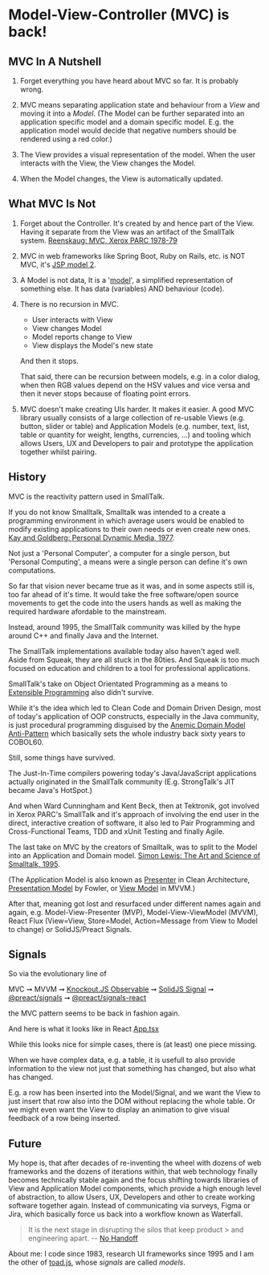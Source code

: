 # Model-View-Controller (MVC) is back!

## MVC In A Nutshell

1.  Forget everything you have heard about MVC so far.  It is probably wrong.

2.  MVC means separating application state and behaviour from a _View_ and moving it into a _Model_.  (The Model can be further separated into an application specific model and a domain specific model.  E.g.  the application model would decide that negative numbers should be rendered using a red color.)

3.  The View provides a visual representation of the model.  When the user interacts with the View, the View changes the Model.

4.  When the Model changes, the View is automatically updated.

## What MVC Is Not 

1.  Forget about the Controller.  It's created by and hence part of the View.  Having it separate from the View was an artifact of the SmallTalk system.  [Reenskaug: MVC, Xerox PARC 1978-79](https://folk.universitetetioslo.no/trygver/themes/mvc/mvc-index.html)

2.  MVC in web frameworks like Spring Boot, Ruby on Rails, etc.  is NOT MVC, it's [JSP model 2](https://en.wikipedia.org/wiki/JSP_model_2_architecture).

3.  A Model is not data, It is a '[model](https://en.wikipedia.org/wiki/Model)', a simplified representation of something else.  It has data (variables) AND behaviour (code).

4.  There is no recursion in MVC.

    * User interacts with View
    * View changes Model
    * Model reports change to View
    * View displays the Model's new state

    And then it stops.

    That said, there can be recursion between models, e.g.  in a color dialog, when then RGB values depend on the HSV values and vice versa and then it never stops because of floating point errors.

5.  MVC doesn't make creating UIs harder.  It makes it easier.  A good MVC library usually consists of a large collection of re-usable Views (e.g. button, slider or table) and Application Models (e.g.  number, text, list, table or quantity for weight, lengths, currencies, ...) and tooling which allows Users, UX and Developers to pair and prototype the application together whilst pairing.

## History

 MVC is the reactivity pattern used in SmallTalk.

 If you do not know Smalltalk, Smalltalk was intended to a create a
programming environment in which average users would be enabled to modify existing applications to their own needs or even create new ones. [Kay and Goldberg: Personal Dynamic Media, 1977](https://augmentingcognition.com/assets/Kay1977.pdf).

 Not just a 'Personal Computer', a computer for a single person, but 'Personal Computing', a means were a single person can define it's own computations.

 So far that vision never became true as it was, and in some aspects still is, too far ahead of it's time.  It would take the free software/open source movements to get the code into the users hands as well as making the required hardware afordable to the mainstream.

 Instead, around 1995, the SmallTalk community was killed by the hype around C++ and finally Java and the Internet.  

 The SmallTalk implementations available today also haven't aged well. Aside from Squeak, they are all stuck in the 80ties. And Squeak is too much focused on education and children to a tool for professional applications.

 SmallTalk's take on Object Orientated Programming as a means to [Extensible Programming](https://en.wikipedia.org/wiki/Extensible_programming) also didn't survive.

 While it's the idea which led to Clean Code and Domain Driven Design, most of today's application of OOP constructs, especially in the Java community, is just procedural programming disguised by the [Anemic Domain Model Anti-Pattern](https://en.wikipedia.org/wiki/Anemic_domain_model) which basically sets the whole industry back sixty years to COBOL60.

 Still, some things have survived.

 The Just-In-Time compilers powering today's Java/JavaScript applications actually originated in the SmallTalk community (E.g.  StrongTalk's JIT became Java's HotSpot.)

 And when Ward Cunningham and Kent Beck, then at Tektronik, got involved in Xerox PARC's SmallTalk and it's approach of involving the end user in the direct, interactive creation of software, it also led to Pair Programming and Cross-Functional Teams, TDD and xUnit Testing and finally Agile.

 The last take on MVC by the creators of Smalltalk, was to split to the Model into an Application and Domain model.  [Simon Lewis: The Art and Science of Smalltalk, 1995](https://rmod-files.lille.inria.fr/FreeBooks/Art/artAdded174186187Final.pdf).

(The Application Model is also known as [Presenter](https://www.oreilly.com/library/view/clean-architecture-a/9780134494272/ch23.xhtml) in Clean Architecture, [Presentation Model](https://martinfowler.com/eaaDev/PresentationModel.html) by Fowler,
or [View Model](https://en.wikipedia.org/wiki/Model–view–viewmodel]) in MVVM.)

 After that, meaning got lost and resurfaced under different names again and again, e.g.  Model-View-Presenter (MVP), Model-View-ViewModel (MVVM), React Flux (View=View, Store=Model, Action=Message from View to Model to change) or SolidJS/Preact Signals.

## Signals

 So via the evolutionary line of

MVC
➞ MVVM 
➞ [Knockout.JS Observable](https://knockoutjs.com/documentation/observables.html)
➞ [SolidJS Signal](https://www.solidjs.com/tutorial/introduction_signals)
➞ [@preact/signals](https://www.npmjs.com/package/@preact/signals)
➞ [@preact/signals-react](https://www.npmjs.com/package/@preact/signals-react)
 
the MVC pattern seems to be back in fashion again.

And here is what it looks like in React [App.tsx](./src/App.tsx)

While this looks nice for simple cases, there is (at least) one piece missing.

When we have complex data, e.g. a table, it is usefull to also provide information to the view not just that something has changed, but also what has changed.

E.g. a row has been inserted into the Model/Signal, and we want the View to just insert that row also into the DOM without replacing the whole table. Or we might even want the View to display an animation to give visual feedback of a row being inserted.

## Future

My hope is, that after decades of re-inventing the wheel with dozens of web frameworks and the dozens of iterations within, that web technology finally becomes technically stable again and the focus shifting towards libraries of View and Application Model components, which provide a high enough level of abstraction, to allow Users, UX, Developers and other to create working software together again. Instead of communicating via surveys, Figma or Jira, which basically force us back into a workflow known as Waterfall.

> It is the next stage in disrupting the silos that keep product > and engineering apart. -- [No Handoff](https://nohandoff.org)

About me: I code since 1983, research UI frameworks since 1995 and I am the other of [toad.js](https://github.com/markandre13/toad.js), whose _signals_ are called _models_.